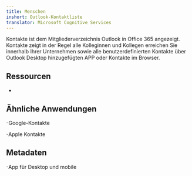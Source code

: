 ```yaml
---
title: Menschen
inshort: Outlook-Kontaktliste
translator: Microsoft Cognitive Services
---
```


Kontakte ist dem Mitgliederverzeichnis Outlook in Office 365 angezeigt.
Kontakte zeigt in der Regel alle Kolleginnen und Kollegen erreichen Sie innerhalb Ihrer
Unternehmen sowie alle benutzerdefinierten Kontakte über Outlook Desktop hinzugefügten
APP oder Kontakte im Browser.

Ressourcen
---------

-   

Ähnliche Anwendungen
--------------------

-Google-Kontakte

-Apple Kontakte

Metadaten
--------

-App für Desktop und mobile

